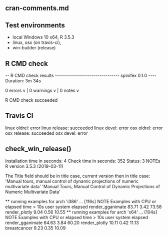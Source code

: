 ## cran-comments.md

## Test environments
* local Windows 10 x64, R 3.5.3
* linux, osx (on travis-ci),
* win-builder (release)


## R CMD check

-- R CMD check results -------------------------------- spinifex 0.1.0 ----
Duration: 3m 34s

0 errors v | 0 warnings v | 0 notes v

R CMD check succeeded


## Travis CI

linux oldrel: error
linux release: succeeded
linux devel: error
osx oldrel: error
osx release: succeeded
osx devel: error


## check_win_release()

Installation time in seconds: 4
Check time in seconds: 352
Status: 3 NOTEs
R version 3.5.3 (2019-03-11)

The Title field should be in title case, current version then in title case:
'Manual tours, manual control of dynamic projections of numeric multivariate data'
'Manual Tours, Manual Control of Dynamic Projections of Numeric Multivariate Data'

** running examples for arch 'i386' ... [116s] NOTE
Examples with CPU or elapsed time > 10s
                  user system elapsed
render_gganimate 83.71   3.42   73.58
render_plotly     9.04   0.56   10.55
** running examples for arch 'x64' ... [104s] NOTE
Examples with CPU or elapsed time > 10s
                  user system elapsed
render_gganimate 64.63   3.84   60.20
render_plotly    10.11   0.42   11.13
breastcancer      9.23   0.35   10.09

